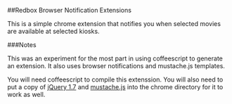 ##Redbox Browser Notification Extensions

This is a simple chrome extension that notifies you when selected movies are available at selected kiosks.

###Notes

This was an experiment for the most part in using coffeescript to generate an extension. It also uses browser notifications and mustache.js templates.

You will need coffeescript to compile this extenssion. You will also need to put a copy of <a href="http://jquery.com/">jQuery 1.7</a> and <a href="http://mustache.github.com/">mustache.js</a> into the chrome directory for it to work as well.
